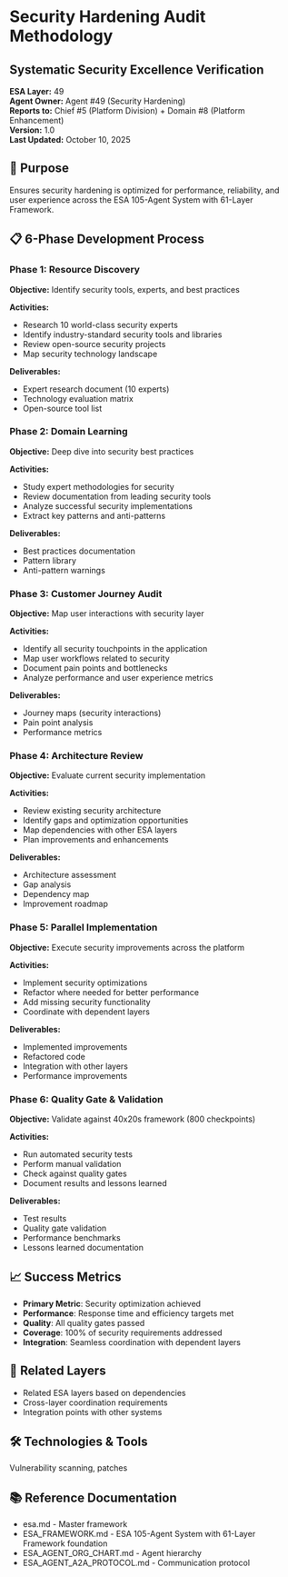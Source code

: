 # Security Hardening Audit Methodology
## Systematic Security Excellence Verification

**ESA Layer:** 49  
**Agent Owner:** Agent #49 (Security Hardening)  
**Reports to:** Chief #5 (Platform Division) + Domain #8 (Platform Enhancement)  
**Version:** 1.0  
**Last Updated:** October 10, 2025

## 🎯 Purpose
Ensures security hardening is optimized for performance, reliability, and user experience across the ESA 105-Agent System with 61-Layer Framework.

## 📋 6-Phase Development Process

### Phase 1: Resource Discovery
**Objective:** Identify security tools, experts, and best practices

**Activities:**
- Research 10 world-class security experts
- Identify industry-standard security tools and libraries
- Review open-source security projects
- Map security technology landscape

**Deliverables:**
- Expert research document (10 experts)
- Technology evaluation matrix
- Open-source tool list

### Phase 2: Domain Learning
**Objective:** Deep dive into security best practices

**Activities:**
- Study expert methodologies for security
- Review documentation from leading security tools
- Analyze successful security implementations
- Extract key patterns and anti-patterns

**Deliverables:**
- Best practices documentation
- Pattern library
- Anti-pattern warnings

### Phase 3: Customer Journey Audit
**Objective:** Map user interactions with security layer

**Activities:**
- Identify all security touchpoints in the application
- Map user workflows related to security
- Document pain points and bottlenecks
- Analyze performance and user experience metrics

**Deliverables:**
- Journey maps (security interactions)
- Pain point analysis
- Performance metrics

### Phase 4: Architecture Review
**Objective:** Evaluate current security implementation

**Activities:**
- Review existing security architecture
- Identify gaps and optimization opportunities
- Map dependencies with other ESA layers
- Plan improvements and enhancements

**Deliverables:**
- Architecture assessment
- Gap analysis
- Dependency map
- Improvement roadmap

### Phase 5: Parallel Implementation
**Objective:** Execute security improvements across the platform

**Activities:**
- Implement security optimizations
- Refactor where needed for better performance
- Add missing security functionality
- Coordinate with dependent layers

**Deliverables:**
- Implemented improvements
- Refactored code
- Integration with other layers
- Performance improvements

### Phase 6: Quality Gate & Validation
**Objective:** Validate against 40x20s framework (800 checkpoints)

**Activities:**
- Run automated security tests
- Perform manual validation
- Check against quality gates
- Document results and lessons learned

**Deliverables:**
- Test results
- Quality gate validation
- Performance benchmarks
- Lessons learned documentation

## 📈 Success Metrics
- **Primary Metric**: Security optimization achieved
- **Performance**: Response time and efficiency targets met
- **Quality**: All quality gates passed
- **Coverage**: 100% of security requirements addressed
- **Integration**: Seamless coordination with dependent layers

## 🔗 Related Layers
- Related ESA layers based on dependencies
- Cross-layer coordination requirements
- Integration points with other systems

## 🛠️ Technologies & Tools
Vulnerability scanning, patches

## 📚 Reference Documentation
- esa.md - Master framework
- ESA_FRAMEWORK.md - ESA 105-Agent System with 61-Layer Framework foundation
- ESA_AGENT_ORG_CHART.md - Agent hierarchy
- ESA_AGENT_A2A_PROTOCOL.md - Communication protocol

